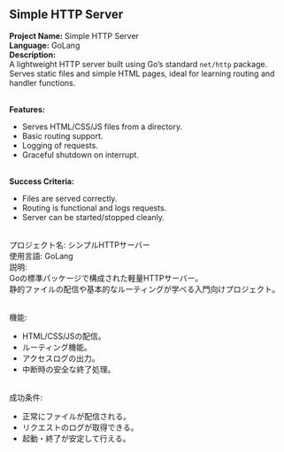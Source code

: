 ## Simple HTTP Server

**Project Name:** Simple HTTP Server <br>
**Language:** GoLang <br>
**Description:** <br>
A lightweight HTTP server built using Go’s standard `net/http` package.<br>
Serves static files and simple HTML pages, ideal for learning routing and handler functions.<br><br>

**Features:** <br>
- Serves HTML/CSS/JS files from a directory. <br>
- Basic routing support. <br>
- Logging of requests. <br>
- Graceful shutdown on interrupt. <br><br>

**Success Criteria:** <br>
- Files are served correctly. <br>
- Routing is functional and logs requests. <br>
- Server can be started/stopped cleanly. <br><br>

プロジェクト名: シンプルHTTPサーバー<br>
使用言語: GoLang <br>
説明: <br>
Goの標準パッケージで構成された軽量HTTPサーバー。<br>
静的ファイルの配信や基本的なルーティングが学べる入門向けプロジェクト。<br><br>

機能: <br>
- HTML/CSS/JSの配信。 <br>
- ルーティング機能。 <br>
- アクセスログの出力。 <br>
- 中断時の安全な終了処理。 <br><br>

成功条件: <br>
- 正常にファイルが配信される。 <br>
- リクエストのログが取得できる。 <br>
- 起動・終了が安定して行える。 <br><br>

